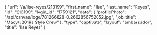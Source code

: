 {
    "url": "\/a\/ilse-reyes\/213199",
    "first_name": "Ilse",
    "last_name": "Reyes",
    "id": "213199",
    "login_id": "1759121",
    "data": {
        "profilePhoto": "\/api\/canvas\/logo\/781266828-0.2662856752052.jpg",
        "job_title": "Macy\u2019s Style Crew"
    },
    "type": "captivate",
    "layout": "ambassador",
    "title": "Ilse Reyes"
}